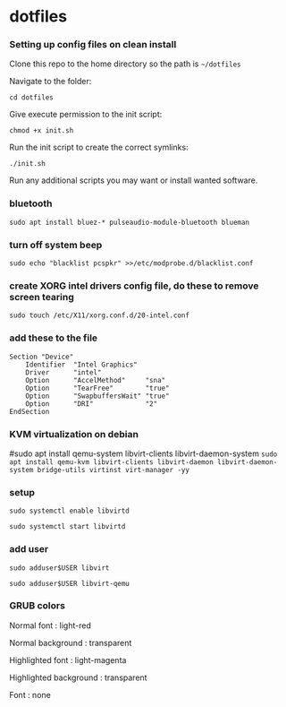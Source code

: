 # dotfiles
### Setting up config files on clean install
Clone this repo to the home directory so the path is `~/dotfiles`

Navigate to the folder:

`cd dotfiles`

Give execute permission to the init script:

`chmod +x init.sh`

Run the init script to create the correct symlinks:

`./init.sh`

Run any additional scripts you may want or install wanted software.

### bluetooth
`sudo apt install bluez-* pulseaudio-module-bluetooth blueman`

### turn off system beep
`sudo echo "blacklist pcspkr" >>/etc/modprobe.d/blacklist.conf`

### create XORG intel drivers config file, do these to remove screen tearing
`sudo touch /etc/X11/xorg.conf.d/20-intel.conf`
### add these to the file
    Section "Device"
        Identifier  "Intel Graphics"
        Driver      "intel"
        Option      "AccelMethod"     "sna"
        Option      "TearFree"        "true"
        Option      "SwapbuffersWait" "true"
        Option      "DRI"             "2"
    EndSection

###

### KVM virtualization on debian
#sudo apt install qemu-system libvirt-clients libvirt-daemon-system
`sudo apt install qemu-kvm libvirt-clients libvirt-daemon libvirt-daemon-system bridge-utils virtinst virt-manager -yy`
### setup
`sudo systemctl enable libvirtd`

`sudo systemctl start libvirtd`
### add user
    sudo adduser$USER libvirt

    sudo adduser$USER libvirt-qemu

### GRUB colors
Normal font : light-red

Normal background : transparent

Highlighted font : light-magenta

Highlighted background : transparent

Font : none